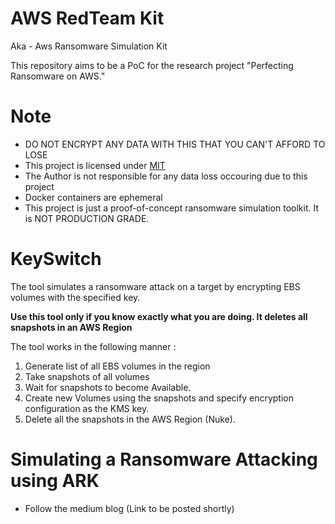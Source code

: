# AWS RedTeam Kit

Aka - Aws Ransomware Simulation Kit

This repository aims to be a PoC for the research project "Perfecting Ransomware on AWS."

# Note
- DO NOT ENCRYPT ANY DATA WITH THIS THAT YOU CAN'T AFFORD TO LOSE
- This project is licensed under [MIT](LICENSE)
- The Author is not responsible for any data loss occouring due to this project
- Docker containers are ephemeral
- This project is just a proof-of-concept ransomware simulation toolkit. It is NOT PRODUCTION GRADE.

# KeySwitch

The tool simulates a ransomware attack on a target by encrypting EBS volumes with the specified key.

**Use this tool only if you know exactly what you are doing. It deletes all snapshots in an AWS Region**

The tool works in the following manner :
1. Generate list of all EBS volumes in the region
2. Take snapshots of all volumes
3. Wait for snapshots to become Available.
4. Create new Volumes using the snapshots and specify encryption configuration as the KMS key.
5. Delete all the snapshots in the AWS Region (Nuke).

# Simulating a Ransomware Attacking using ARK
- Follow the medium blog (Link to be posted shortly)

